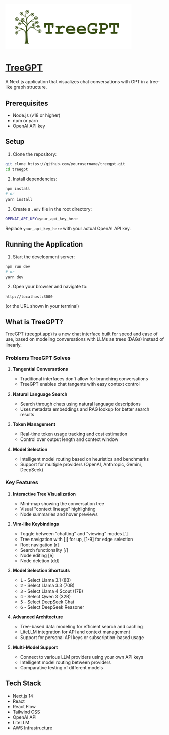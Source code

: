 <img src="public/treeGPTLogoWhite.png" alt="TreeGPT Logo" width="400"/>

# [TreeGPT](https://treegpt.app/)

A Next.js application that visualizes chat conversations with GPT in a tree-like graph structure.

## Prerequisites

- Node.js (v18 or higher)
- npm or yarn
- OpenAI API key

## Setup

1. Clone the repository:

```bash
git clone https://github.com/yourusername/treegpt.git
cd treegpt
```

2. Install dependencies:

```bash
npm install
# or
yarn install
```

3. Create a `.env` file in the root directory:

```bash
OPENAI_API_KEY=your_api_key_here
```

Replace `your_api_key_here` with your actual OpenAI API key.

## Running the Application

1. Start the development server:

```bash
npm run dev
# or
yarn dev
```

2. Open your browser and navigate to:

```
http://localhost:3000
```

(or the URL shown in your terminal)

## What is TreeGPT?

TreeGPT ([treegpt.app](https://treegpt.app)) is a new chat interface built for speed and ease of use, based on modeling conversations with LLMs as trees (DAGs) instead of linearly.

### Problems TreeGPT Solves

1. **Tangential Conversations**

   - Traditional interfaces don't allow for branching conversations
   - TreeGPT enables chat tangents with easy context control

2. **Natural Language Search**

   - Search through chats using natural language descriptions
   - Uses metadata embeddings and RAG lookup for better search results

3. **Token Management**

   - Real-time token usage tracking and cost estimation
   - Control over output length and context window

4. **Model Selection**
   - Intelligent model routing based on heuristics and benchmarks
   - Support for multiple providers (OpenAI, Anthropic, Gemini, DeepSeek)

### Key Features

1. **Interactive Tree Visualization**

   - Mini-map showing the conversation tree
   - Visual "context lineage" highlighting
   - Node summaries and hover previews

2. **Vim-like Keybindings**

   - Toggle between "chatting" and "viewing" modes [`]
   - Tree navigation with [j] for up, [1-9] for edge selection
   - Root navigation [r]
   - Search functionality [/]
   - Node editing [e]
   - Node deletion [dd]

3. **Model Selection Shortcuts**

   - <kbd>1</kbd> - Select Llama 3.1 (8B)
   - <kbd>2</kbd> - Select Llama 3.3 (70B)
   - <kbd>3</kbd> - Select Llama 4 Scout (17B)
   - <kbd>4</kbd> - Select Qwen 3 (32B)
   - <kbd>5</kbd> - Select DeepSeek Chat
   - <kbd>6</kbd> - Select DeepSeek Reasoner

4. **Advanced Architecture**

   - Tree-based data modeling for efficient search and caching
   - LiteLLM integration for API and context management
   - Support for personal API keys or subscription-based usage

5. **Multi-Model Support**
   - Connect to various LLM providers using your own API keys
   - Intelligent model routing between providers
   - Comparative testing of different models

## Tech Stack

- Next.js 14
- React
- React Flow
- Tailwind CSS
- OpenAI API
- LiteLLM
- AWS Infrastructure
